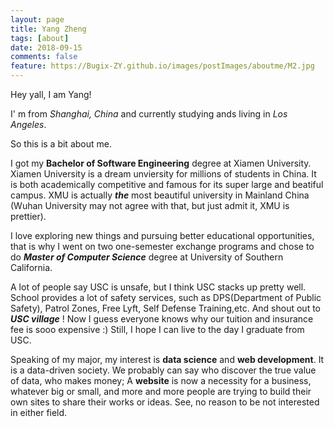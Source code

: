 ```yaml
---
layout: page
title: Yang Zheng
tags: [about]
date: 2018-09-15
comments: false
feature: https://Bugix-ZY.github.io/images/postImages/aboutme/M2.jpg
---
```


Hey yall, I am Yang!

I' m from *Shanghai, China* and currently studying ands living in *Los Angeles*.

So this is a bit about me.

I got my **Bachelor of Software Engineering** degree at Xiamen University. Xiamen University is a dream unviersity for millions of students in China. It is both academically competitive and famous for its super large and beatiful campus. XMU is actually ***the*** most beautiful university in Mainland China (Wuhan University may not agree with that, but just admit it, XMU is prettier).

I love exploring new things and pursuing better educational opportunities, that is why I went on two one-semester exchange programs and chose to do ***Master of Computer Science*** degree at University of Southern California.

A lot of people say USC is unsafe, but I think USC stacks up pretty well. School provides a lot of safety services, such as DPS(Department of Public Safety), Patrol Zones, Free Lyft, Self Defense Training,etc. And shout out to ***USC village*** ! Now I guess everyone knows why our tuition and insurance fee is sooo expensive :)  Still, I hope I can live to the day I graduate from USC. 

Speaking of my major, my interest is **data science** and **web development**. It is a data-driven society. We probably can say who discover the true value of data, who makes money; A **website** is now a necessity for a business, whatever big or small, and more and more people are trying to build their own sites to share their works or ideas. See, no reason to be not interested in either field.



